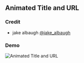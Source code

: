 ## Animated Title and URL

### Credit
- jake albaugh [@jake_albaugh](https://t.co/gBOQR2Ews9)

### Demo
![Animated Title and URL](https://i.makeagif.com/media/4-20-2019/uMIUnX.gif)